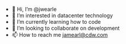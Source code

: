 - 👋 Hi, I’m @jwearle
- 👀 I’m interested in datacenter technology
- 🌱 I’m currently learning how to code
- 💞️ I’m looking to collaborate on development
- 📫 How to reach me jamearl@cdw.com

<!---
jwearle/jwearle is a ✨ special ✨ repository because its `README.md` (this file) appears on your GitHub profile.
You can click the Preview link to take a look at your changes.
--->
